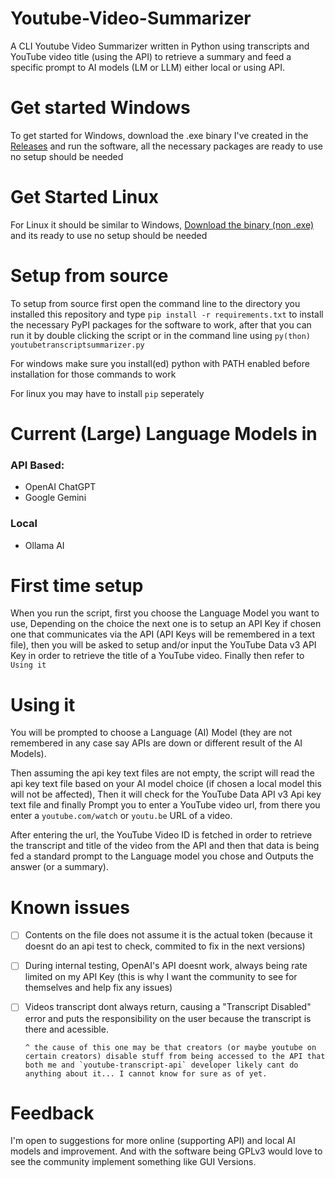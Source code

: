 # Youtube-Video-Summarizer
A CLI Youtube Video Summarizer written in Python using transcripts and YouTube video title (using the API) to retrieve a summary and feed a specific prompt to AI models (LM or LLM) either local or using API.
# Get started Windows
To get started for Windows, download the .exe binary I've created in the [Releases](https://github.com/GorujoCY/Youtube-Video-Summarizer/releases) and run the software, all the necessary packages are ready to use no setup should be needed
# Get Started Linux
For Linux it should be similar to Windows, [Download the binary (non .exe)](https://github.com/GorujoCY/Youtube-Video-Summarizer/releases) and its ready to use no setup should be needed
# Setup from source
To setup from source first open the command line to the directory you installed this repository and type `pip install -r requirements.txt` to install the necessary PyPI packages for the software to work, after that you can run it by double clicking the script or in the command line using `py(thon) youtubetranscriptsummarizer.py` 

For windows make sure you install(ed) python with PATH enabled before installation for those commands to work

For linux you may have to install `pip` seperately
# Current (Large) Language Models in
### API Based:
- OpenAI ChatGPT
- Google Gemini
### Local
- Ollama AI
# First time setup
When you run the script, first you choose the Language Model you want to use, Depending on the choice the next one is to setup an API Key if chosen one that communicates via the API (API Keys will be remembered in a text file), then you will be asked to setup and/or input the YouTube Data v3 API Key in order to retrieve the title of a YouTube video. Finally then refer to `Using it`
# Using it 
You will be prompted to choose a Language (AI) Model (they are not remembered in any case say APIs are down or different result of the AI Models). 

Then assuming the api key text files are not empty, the script will read the api key text file based on your AI model choice (if chosen a local model this will not be affected), Then it will check for the YouTube Data API v3 Api key text file and finally Prompt you to enter a YouTube video url, from there you enter a `youtube.com/watch` or `youtu.be` URL of a video. 

After entering the url, the YouTube Video ID is fetched in order to retrieve the transcript and title of the video from the API and then that data is being fed a standard prompt to the Language model you chose and Outputs the answer (or a summary).
# Known issues
- [ ] Contents on the file does not assume it is the actual token (because it doesnt do an api test to check, commited to fix in the next versions)
- [ ] During internal testing, OpenAI's API doesnt work, always being rate limited on my API Key (this is why I want the community to see for themselves and help fix any issues)
- [ ] Videos transcript dont always return, causing a "Transcript Disabled" error and puts the responsibility on the user because the transcript is there and acessible.

      ^ the cause of this one may be that creators (or maybe youtube on certain creators) disable stuff from being accessed to the API that both me and `youtube-transcript-api` developer likely cant do anything about it... I cannot know for sure as of yet.
# Feedback
I'm open to suggestions for more online (supporting API) and local AI models and improvement. And with the software being GPLv3 would love to see the community implement something like GUI Versions.
